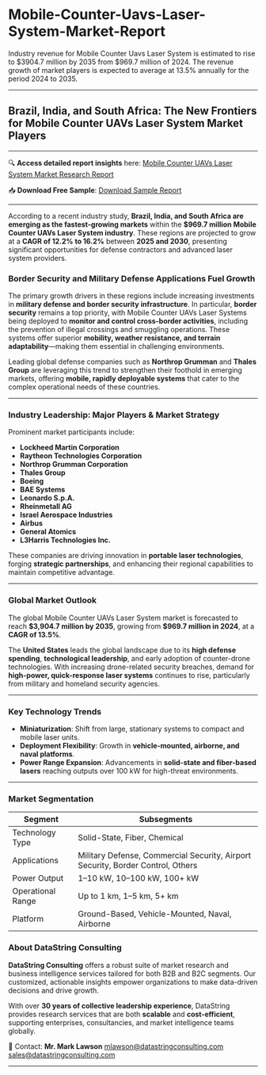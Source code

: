 # Mobile-Counter-Uavs-Laser-System-Market-Report

Industry revenue for Mobile Counter Uavs Laser System is estimated to rise to $3904.7 million by 2035 from $969.7 million of 2024. The revenue growth of market players is expected to average at 13.5% annually for the period 2024 to 2035.


---

## Brazil, India, and South Africa: The New Frontiers for Mobile Counter UAVs Laser System Market Players

---

🔍 **Access detailed report insights** here:
[Mobile Counter UAVs Laser System Market Research Report](https://datastringconsulting.com/industry-analysis/mobile-counter-uavs-laser-system-market-research-report)

📥 **Download Free Sample**:
[Download Sample Report](https://datastringconsulting.com/downloadsample/mobile-counter-uavs-laser-system-market-research-report)

---

According to a recent industry study, **Brazil, India, and South Africa are emerging as the fastest-growing markets** within the **\$969.7 million Mobile Counter UAVs Laser System industry**. These regions are projected to grow at a **CAGR of 12.2% to 16.2%** between **2025 and 2030**, presenting significant opportunities for defense contractors and advanced laser system providers.

### Border Security and Military Defense Applications Fuel Growth

The primary growth drivers in these regions include increasing investments in **military defense and border security infrastructure**. In particular, **border security** remains a top priority, with Mobile Counter UAVs Laser Systems being deployed to **monitor and control cross-border activities**, including the prevention of illegal crossings and smuggling operations. These systems offer superior **mobility, weather resistance, and terrain adaptability**—making them essential in challenging environments.

Leading global defense companies such as **Northrop Grumman** and **Thales Group** are leveraging this trend to strengthen their foothold in emerging markets, offering **mobile, rapidly deployable systems** that cater to the complex operational needs of these countries.

---

### Industry Leadership: Major Players & Market Strategy

Prominent market participants include:

* **Lockheed Martin Corporation**
* **Raytheon Technologies Corporation**
* **Northrop Grumman Corporation**
* **Thales Group**
* **Boeing**
* **BAE Systems**
* **Leonardo S.p.A.**
* **Rheinmetall AG**
* **Israel Aerospace Industries**
* **Airbus**
* **General Atomics**
* **L3Harris Technologies Inc.**

These companies are driving innovation in **portable laser technologies**, forging **strategic partnerships**, and enhancing their regional capabilities to maintain competitive advantage.

---

### Global Market Outlook

The global Mobile Counter UAVs Laser System market is forecasted to reach **\$3,904.7 million by 2035**, growing from **\$969.7 million in 2024**, at a **CAGR of 13.5%**.

The **United States** leads the global landscape due to its **high defense spending**, **technological leadership**, and early adoption of counter-drone technologies. With increasing drone-related security breaches, demand for **high-power, quick-response laser systems** continues to rise, particularly from military and homeland security agencies.

---

### Key Technology Trends

* **Miniaturization**: Shift from large, stationary systems to compact and mobile laser units.
* **Deployment Flexibility**: Growth in **vehicle-mounted, airborne, and naval platforms**.
* **Power Range Expansion**: Advancements in **solid-state and fiber-based lasers** reaching outputs over 100 kW for high-threat environments.

---

### Market Segmentation

| **Segment**       | **Subsegments**                                                                 |
| ----------------- | ------------------------------------------------------------------------------- |
| Technology Type   | Solid-State, Fiber, Chemical                                                    |
| Applications      | Military Defense, Commercial Security, Airport Security, Border Control, Others |
| Power Output      | 1–10 kW, 10–100 kW, 100+ kW                                                     |
| Operational Range | Up to 1 km, 1–5 km, 5+ km                                                       |
| Platform          | Ground-Based, Vehicle-Mounted, Naval, Airborne                                  |



### About DataString Consulting

**DataString Consulting** offers a robust suite of market research and business intelligence services tailored for both B2B and B2C segments. Our customized, actionable insights empower organizations to make data-driven decisions and drive growth.

With over **30 years of collective leadership experience**, DataString provides research services that are both **scalable** and **cost-efficient**, supporting enterprises, consultancies, and market intelligence teams globally.

📧 Contact:
**Mr. Mark Lawson**
[mlawson@datastringconsulting.com](mailto:mlawson@datastringconsulting.com)
[sales@datastringconsulting.com](mailto:sales@datastringconsulting.com)

---

